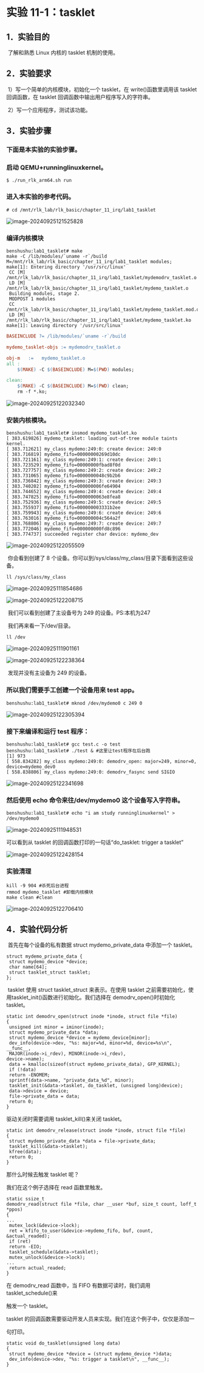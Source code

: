 # 实验 11-1：tasklet

## 1．实验目的

​		了解和熟悉 Linux 内核的 tasklet 机制的使用。

## 2．实验要求

​		1）写一个简单的内核模块，初始化一个 tasklet，在 write()函数里调用该 tasklet 回调函数，在 tasklet 回调函数中输出用户程序写入的字符串。

​		2）写一个应用程序，测试该功能。

## 3．实验步骤

### 下面是本实验的实验步骤。

### 启动 QEMU+runninglinuxkernel。

```
$ ./run_rlk_arm64.sh run
```

### 进入本实验的参考代码。

```
# cd /mnt/rlk_lab/rlk_basic/chapter_11_irq/lab1_tasklet
```

![image-20240925121525828](image/image-20240925121525828.png)

### 编译内核模块

```shell
benshushu:lab1_tasklet# make
make -C /lib/modules/`uname -r`/build 
M=/mnt/rlk_lab/rlk_basic/chapter_11_irq/lab1_tasklet modules;
make[1]: Entering directory '/usr/src/linux'
 CC [M] 
/mnt/rlk_lab/rlk_basic/chapter_11_irq/lab1_tasklet/mydemodrv_tasklet.o
 LD [M] /mnt/rlk_lab/rlk_basic/chapter_11_irq/lab1_tasklet/mydemo_tasklet.o
 Building modules, stage 2.
 MODPOST 1 modules
 CC 
/mnt/rlk_lab/rlk_basic/chapter_11_irq/lab1_tasklet/mydemo_tasklet.mod.o
 LD [M] 
/mnt/rlk_lab/rlk_basic/chapter_11_irq/lab1_tasklet/mydemo_tasklet.ko
make[1]: Leaving directory '/usr/src/linux'
```

```makefile
BASEINCLUDE ?= /lib/modules/`uname -r`/build

mydemo_tasklet-objs := mydemodrv_tasklet.o 

obj-m	:=   mydemo_tasklet.o
all : 
	$(MAKE) -C $(BASEINCLUDE) M=$(PWD) modules;

clean:
	$(MAKE) -C $(BASEINCLUDE) M=$(PWD) clean;
	rm -f *.ko;

```

![image-20240925122032340](image/image-20240925122032340.png)

### 安装内核模块。

```shell
benshushu:lab1_tasklet# insmod mydemo_tasklet.ko 
[ 383.619826] mydemo_tasklet: loading out-of-tree module taints kernel.
[ 383.712621] my_class mydemo:249:0: create device: 249:0
[ 383.716819] mydemo_fifo=00000000269d10dc
[ 383.721161] my_class mydemo:249:1: create device: 249:1
[ 383.723529] mydemo_fifo=00000000fbad8f0d
[ 383.727757] my_class mydemo:249:2: create device: 249:2
[ 383.731065] mydemo_fifo=0000000048c9b2b6
[ 383.736842] my_class mydemo:249:3: create device: 249:3
[ 383.740202] mydemo_fifo=000000006fe64904
[ 383.744652] my_class mydemo:249:4: create device: 249:4
[ 383.747825] mydemo_fifo=0000000063e8fea8
[ 383.752936] my_class mydemo:249:5: create device: 249:5
[ 383.755937] mydemo_fifo=000000003331b2ee
[ 383.759943] my_class mydemo:249:6: create device: 249:6
[ 383.763016] mydemo_fifo=000000004c564a2f
[ 383.768806] my_class mydemo:249:7: create device: 249:7
[ 383.772046] mydemo_fifo=000000000fd8c896
[ 383.774737] succeeded register char device: mydemo_dev
```

![image-20240925122055509](image/image-20240925122055509.png)

​		你会看到创建了 8 个设备。你可以到/sys/class/my_class/目录下面看到这些设备。

```
ll /sys/class/my_class
```

![image-20240925111854686](image/image-20240925111854686.png)

![image-20240925122208715](image/image-20240925122208715.png)

​		我们可以看到创建了主设备号为 249 的设备。PS:本机为247

​		我们再来看一下/dev/目录。

```
ll /dev
```

![image-20240925111901161](image/image-20240925111901161.png)

![image-20240925122238364](image/image-20240925122238364.png)

​		发现并没有主设备为 249 的设备。

### 所以我们需要手工创建一个设备用来 test app。

```
benshushu:lab1_tasklet# mknod /dev/mydemo0 c 249 0
```

![image-20240925122305394](image/image-20240925122305394.png)

### 接下来编译和运行 test 程序：

```shell
benshushu:lab1_tasklet# gcc test.c -o test
benshushu:lab1_tasklet# ./test & #这里让test程序在后台跑
[1] 973
[ 558.834282] my_class mydemo:249:0: demodrv_open: major=249, minor=0, 
device=mydemo_dev0
[ 558.838806] my_class mydemo:249:0: demodrv_fasync send SIGIO
```

![image-20240925122341698](image/image-20240925122341698.png)

### 然后使用 echo 命令来往/dev/mydemo0 这个设备写入字符串。

```
benshushu:lab1_tasklet# echo "i am study runninglinuxkernel" > /dev/mydemo0
```

![image-20240925111948531](image/image-20240925111948531.png)

可以看到从 tasklet 的回调函数打印的一句话“do_tasklet: trigger a tasklet”

![image-20240925122428154](image/image-20240925122428154.png)

### 实验清理

```
kill -9 904 #杀死后台进程
rmmod mydemo_tasklet #卸载内核模块
make clean #clean
```

![image-20240925122706410](image/image-20240925122706410.png)

## 4．实验代码分析

​		首先在每个设备的私有数据 struct mydemo_private_data 中添加一个 tasklet。

```
struct mydemo_private_data {
 struct mydemo_device *device;
 char name[64];
 struct tasklet_struct tasklet;
};
```

​		tasklet 使用 struct tasklet_struct 来表示。在使用 tasklet 之前需要初始化，使用tasklet_init()函数进行初始化。我们选择在 demodrv_open()时初始化 tasklet。

```
static int demodrv_open(struct inode *inode, struct file *file)
{
 unsigned int minor = iminor(inode);
 struct mydemo_private_data *data;
 struct mydemo_device *device = mydemo_device[minor];
 dev_info(device->dev, "%s: major=%d, minor=%d, device=%s\n", __func__,
 MAJOR(inode->i_rdev), MINOR(inode->i_rdev), 
device->name);
 data = kmalloc(sizeof(struct mydemo_private_data), GFP_KERNEL);
 if (!data)
 return -ENOMEM;
 sprintf(data->name, "private_data_%d", minor);
 tasklet_init(&data->tasklet, do_tasklet, (unsigned long)device);
 data->device = device;
 file->private_data = data;
 return 0;
}
```

驱动关闭时需要调用 tasklet_kill()来关闭 tasklet。

```
static int demodrv_release(struct inode *inode, struct file *file)
{
 struct mydemo_private_data *data = file->private_data;
 tasklet_kill(&data->tasklet);
 kfree(data);
 return 0;
}
```

那什么时候去触发 tasklet 呢？

我们在这个例子选择在 read 函数里触发。

```
static ssize_t
demodrv_read(struct file *file, char __user *buf, size_t count, loff_t *ppos)
{
...
 mutex_lock(&device->lock);
 ret = kfifo_to_user(&device->mydemo_fifo, buf, count, &actual_readed);
 if (ret)
 return -EIO;
 tasklet_schedule(&data->tasklet);
 mutex_unlock(&device->lock);
...
 return actual_readed;
}
```

在 demodrv_read 函数中，当 FIFO 有数据可读时，我们调用 tasklet_schedule()来

触发一个 tasklet。

tasklet 的回调函数需要驱动开发人员来实现。我们在这个例子中，仅仅是添加一

句打印。

```
static void do_tasklet(unsigned long data)
{
 struct mydemo_device *device = (struct mydemo_device *)data;
 dev_info(device->dev, "%s: trigger a tasklet\n", __func__);
}
```

